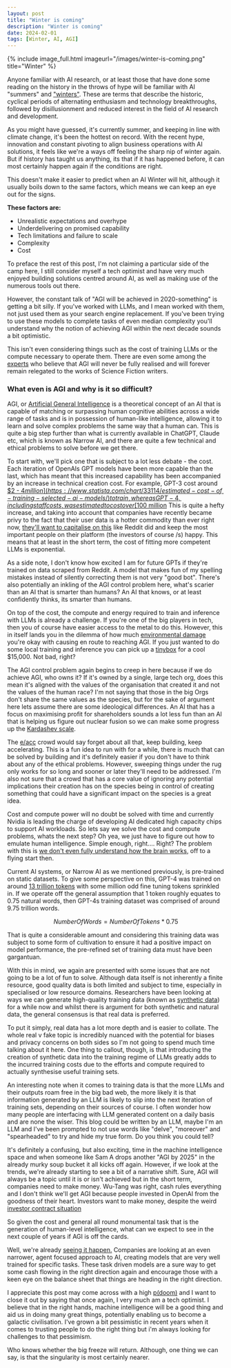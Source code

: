 ```yaml
---
layout: post
title: "Winter is coming"
description: "Winter is coming"
date: 2024-02-01
tags: [Winter, AI, AGI]
---
```


{% include image_full.html imageurl="/images/winter-is-coming.png" title="Winter" %}

Anyone familiar with AI research, or at least those that have done some reading on the history in the throws of hype will be familiar with AI "summers" and ["winters"](https://en.wikipedia.org/wiki/AI_winter). These are terms that describe the historic, cyclical periods of alternating enthusiasm and technology breakthroughs, followed by disillusionment and reduced interest in the field of AI research and development. 

<!--more-->

As you might have guessed, it's currently summer, and keeping in line with climate change, it's been the hottest on record. With the recent hype, innovation and constant pivoting to align business operations with AI solutions, it feels like we're a ways off feeling the sharp nip of winter again. But if history has taught us anything, its that if it has happened before, it can most certainly happen again if the conditions are right. 

This doesn't make it easier to predict when an AI Winter will hit, although it usually boils down to the same factors, which means we can keep an eye out for the signs.

**These factors are:**  
  
- Unrealistic expectations and overhype  
- Underdelivering on promised capability  
- Tech limitations and failure to scale  
- Complexity  
- Cost

To preface the rest of this post, I'm not claiming a particular side of the camp here, I still consider myself a tech optimist and have very much enjoyed building solutions centred around AI, as well as making use of the numerous tools out there. 

However, the constant talk of "AGI will be achieved in 2020-something" is getting a bit silly. If you've worked with LLMs, and I mean worked with them, not just used them as your search engine replacement. If you've been trying to use these models to complete tasks of even median complexity you'll understand why the notion of achieving AGI within the next decade sounds a bit optimistic. 

This isn't even considering things such as the cost of training LLMs or the compute necessary to operate them. There are even some among the [experts](https://research.aimultiple.com/artificial-general-intelligence-singularity-timing/) who believe that AGI will never be fully realised and will forever remain relegated to the works of Science Fiction writers.

### What even is AGI and why is it so difficult?

AGI, or [Artificial General Intelligence](https://en.wikipedia.org/wiki/Artificial_general_intelligence) is a theoretical concept of an AI that is capable of matching or surpassing human cognitive abilities across a wide range of tasks and is in possession of human-like intelligence, allowing it to learn and solve complex problems the same way that a human can. This is quite a big step further than what is currently available in ChatGPT, Claude etc, which is known as Narrow AI, and there are quite a few technical and ethical problems to solve before we get there.

To start with, we'll pick one that is subject to a lot less debate - the cost. Each iteration of OpenAIs GPT models have been more capable than the last, which has meant that this increased capability has been accompanied by an increase in technical creation cost. For example, GPT-3 cost around [$2 - $4 million](https://www.statista.com/chart/33114/estimated-cost-of-training-selected-ai-models/) to train, whereas GPT-4, including staff costs, was estimated to cost over [$100 million](https://aiindex.stanford.edu/wp-content/uploads/2024/05/HAI_AI-Index-Report-2024.pdf) This is quite a hefty increase, and taking into account that companies have recently became privy to the fact that their user data is a hotter commodity than ever right now, [they'll want to capitalise on this](https://www.wsj.com/tech/ai/reddit-signs-data-licensing-deal-with-openai-14993757) like Reddit did and keep the most important people on their platform (the investors of course /s) happy. This means that at least in the short term, the cost of fitting more competent LLMs is exponential.

As a side note, I don't know how excited I am for future GPTs if they're trained on data scraped from Reddit. A model that makes fun of my spelling mistakes instead of silently correcting them is not very "good bot". There's also potentially an inkling of the AGI control problem here, what's scarier than an AI that is smarter than humans? An AI that knows, or at least confidently thinks, its smarter than humans.

On top of the cost, the compute and energy required to train and inference with LLMs is already a challenge. If you're one of the big players in tech, then you of course have easier access to the metal to do this. However, this in itself lands you in the dilemma of how much [environmental damage](https://news.climate.columbia.edu/2023/06/09/ais-growing-carbon-footprint/) you're okay with causing en route to reaching AGI. If you just wanted to do some local training and inference you can pick up a [tinybox](https://tinygrad.org/#tinybox) for a cool $15,000. Not bad, right?

The AGI control problem again begins to creep in here because if we do achieve AGI, who owns it? If it's owned by a single, large tech org, does this mean it's aligned with the values of the organisation that created it and not the values of the human race? I'm not saying that those in the big Orgs don't share the same values as the species, but for the sake of argument here lets assume there are some ideological differences. An AI that has a focus on maximising profit for shareholders sounds a lot less fun than an AI that is helping us figure out nuclear fusion so we can make some progress up the [Kardashev scale](https://en.wikipedia.org/wiki/Kardashev_scale).

The [e/acc](https://www.larksuite.com/en_us/topics/ai-glossary/effective-accelerationism-eacc) crowd would say forget about all that, keep building, keep accelerating. This is a fun idea to run with for a while, there is much that can be solved by building and it's definitely easier if you don't have to think about any of the ethical problems. However, sweeping things under the rug only works for so long and sooner or later they'll need to be addressed. I'm also not sure that a crowd that has a core value of ignoring any potential implications their creation has on the species being in control of creating something that could have a significant impact on the species is a great idea.

Cost and compute power will no doubt be solved with time and currently Nvidia is leading the charge of developing AI dedicated high capacity chips to support AI workloads. So lets say we solve the cost and compute problems, whats the next step? Oh yea, we just have to figure out how to emulate human intelligence. Simple enough, right.... Right? The problem with this is [we don't even fully understand how the brain works](https://pmc.ncbi.nlm.nih.gov/articles/PMC10585277/), off to a flying start then.

Current AI systems, or Narrow AI as we mentioned previously, is pre-trained on static datasets. To give some perspective on this, GPT-4 was trained on around [13 trillion tokens](https://www.semianalysis.com/p/gpt-4-architecture-infrastructure) with some million odd fine tuning tokens sprinkled in. If we operate off the general assumption that 1 token roughly equates to 0.75 natural words, then GPT-4s training dataset was comprised of around 9.75 trillion words. 

$$NumberOfWords = NumberOfTokens * 0.75$$

That is quite a considerable amount and considering this training data was subject to some form of cultivation to ensure it had a positive impact on model performance, the pre-refined set of training data must have been gargantuan.

With this in mind, we again are presented with some issues that are not going to be a lot of fun to solve. Although data itself is not inherently a finite resource, good quality data is both limited and subject to time, especially in specialised or low resource domains. Researchers have been looking at ways we can generate high-quality training data (known as [synthetic data](https://en.wikipedia.org/wiki/Synthetic_data)) for a while now and whilst there is argument for both synthetic and natural data, the general consensus is that real data is preferred. 

To put it simply, real data has a lot more depth and is easier to collate. The whole real v fake topic is incredibly nuanced with the potential for biases and privacy concerns on both sides so I'm not going to spend much time talking about it here. One thing to callout, though, is that introducing the creation of synthetic data into the training regime of LLMs greatly adds to the incurred training costs due to the efforts and compute required to actually synthesise useful training sets.

An interesting note when it comes to training data is that the more LLMs and their outputs roam free in the big bad web, the more likely it is that information generated by an LLM is likely to slip into the next iteration of training sets, depending on their sources of course. I often wonder how many people are interfacing with LLM generated content on a daily basis and are none the wiser. This blog could be written by an LLM, maybe I'm an LLM and I've been prompted to not use words like "delve", "moreover" and "spearheaded" to try and hide my true form. Do you think you could tell?

It's definitely a confusing, but also exciting, time in the machine intelligence space and when someone like Sam A drops another "AGI by 2025" in the already murky soup bucket it all kicks off again. However, if we look at the trends, we're already starting to see a bit of a narrative shift. Sure, AGI will always be a topic until it is or isn't achieved but in the short term, companies need to make money. Wu-Tang was right, cash rules everything and I don't think we'll get AGI because people invested in OpenAI from the goodness of their heart. Investors want to make money, despite the weird [investor contract situation](https://sherwood.news/business/openai-isnt-selling-equity-its-selling-shares-of-profits-that-may-never-come/?utm_source=linkedin&utm_medium=organic_social&utm_campaign=weird_money_20240910)


So given the cost and general all round monumental task that is the generation of human-level intelligence, what can we expect to see in the next couple of years if AGI is off the cards.

Well, we're already [seeing it happen.](https://archive.ph/2024.11.13-100709/https://www.bloomberg.com/news/articles/2024-11-13/openai-google-and-anthropic-are-struggling-to-build-more-advanced-ai#selection-1677.30-1677.39) Companies are looking at an even narrower, agent focused approach to AI, creating models that are very well trained for specific tasks. These task driven models are a sure way to get some cash flowing in the right direction again and encourage those with a keen eye on the balance sheet that things are heading in the right direction.

I appreciate this post may come across with a high [p(doom)](https://en.wikipedia.org/wiki/P(doom)) and I want to close it out by saying that once again, I very much am a tech optimist. I believe that in the right hands, machine intelligence will be a good thing and aid us in doing many great things, potentially enabling us to become a galactic civilisation. I've grown a bit pessimistic in recent years when it comes to trusting people to do the right thing but i'm always looking for challenges to that pessimism. 

Who knows whether the big freeze will return. Although, one thing we can say, is that the singularity is most certainly nearer.





